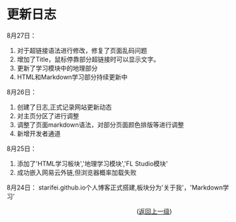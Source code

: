 # 更新日志

8月27日：

1. 对于超链接语法进行修改，修复了页面乱码问题  
2. 增加了Title，鼠标停靠部分超链接时可以显示文字。  
2. 更新了学习模块中的地理部分  
3. HTML和Markdown学习部分持续更新中  

8月26日：

1. 创建了日志,正式记录网站更新动态  
2. 对主页分区了进行调整  
3. 调整了页面markdown语法，对部分页面颜色排版等进行调整  
4. 新增开发者通道  

8月25日：

1. 添加了'HTML学习板块','地理学习模块','FL Studio模块'  
2. 成功嵌入网易云外链,但浏览器概率加载失败  

8月24日：
starifei.github.io个人博客正式搭建,板块分为'关于我'，'Markdown学习'   




&emsp;&emsp;&emsp;&emsp;&emsp;&emsp;&emsp;&emsp;&emsp;&emsp;&emsp;&emsp;&emsp;&emsp;&emsp;&emsp;&emsp;&emsp;&emsp;&emsp;&emsp;([返回上一级](../README.md))